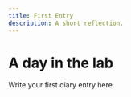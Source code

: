 ```yaml
---
title: First Entry
description: A short reflection.
---
```


# A day in the lab

Write your first diary entry here.


